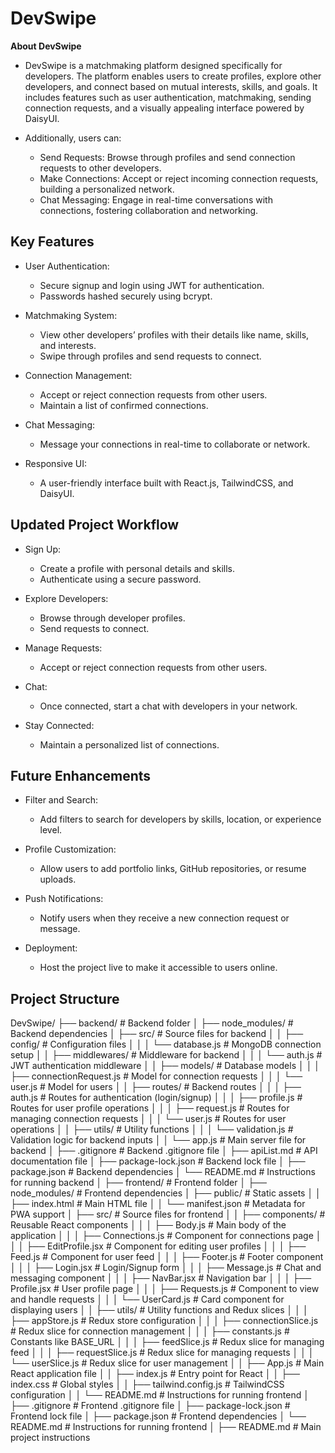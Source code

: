 # DevSwipe

**About DevSwipe**

- DevSwipe is a matchmaking platform designed specifically for developers. The platform enables users to create profiles, explore other developers, and connect based on mutual interests, skills, and goals. It includes features such as user authentication, matchmaking, sending connection requests, and a visually appealing interface powered by DaisyUI.

- Additionally, users can:
    - Send Requests: Browse through profiles and send connection requests to other developers.
    - Make Connections: Accept or reject incoming connection requests, building a personalized network.
    - Chat Messaging: Engage in real-time conversations with connections, fostering collaboration and networking.


## **Key Features**
- User Authentication:
    - Secure signup and login using JWT for authentication.
    - Passwords hashed securely using bcrypt.

- Matchmaking System:
    - View other developers’ profiles with their details like name, skills, and interests.
    - Swipe through profiles and send requests to connect.

- Connection Management:
    - Accept or reject connection requests from other users.
    - Maintain a list of confirmed connections.

- Chat Messaging:
    - Message your connections in real-time to collaborate or network.

- Responsive UI:
    - A user-friendly interface built with React.js, TailwindCSS, and DaisyUI.

## **Updated Project Workflow**
- Sign Up:
    - Create a profile with personal details and skills.
    - Authenticate using a secure password.

- Explore Developers:
    - Browse through developer profiles.
    - Send requests to connect.

- Manage Requests:
    - Accept or reject connection requests from other users.

- Chat:
    - Once connected, start a chat with developers in your network.

- Stay Connected:
    - Maintain a personalized list of connections.

## **Future Enhancements**
- Filter and Search:
    - Add filters to search for developers by skills, location, or experience level.

- Profile Customization:
    - Allow users to add portfolio links, GitHub repositories, or resume uploads.

- Push Notifications:
    - Notify users when they receive a new connection request or message.

- Deployment:
    - Host the project live to make it accessible to users online.

## **Project Structure**
DevSwipe/
├── backend/                            # Backend folder
│   ├── node_modules/                   # Backend dependencies
│   ├── src/                            # Source files for backend
│   │   ├── config/                     # Configuration files
│   │   │   └── database.js             # MongoDB connection setup
│   │   ├── middlewares/                # Middleware for backend
│   │   │   └── auth.js                 # JWT authentication middleware
│   │   ├── models/                     # Database models
│   │   │   ├── connectionRequest.js    # Model for connection requests
│   │   │   └── user.js                 # Model for users
│   │   ├── routes/                     # Backend routes
│   │   │   ├── auth.js                 # Routes for authentication (login/signup)
│   │   │   ├── profile.js              # Routes for user profile operations
│   │   │   ├── request.js              # Routes for managing connection requests
│   │   │   └── user.js                 # Routes for user operations
│   │   ├── utils/                      # Utility functions
│   │   │   └── validation.js           # Validation logic for backend inputs
│   │   └── app.js                      # Main server file for backend
│   ├── .gitignore                      # Backend .gitignore file
│   ├── apiList.md                      # API documentation file
│   ├── package-lock.json               # Backend lock file
│   ├── package.json                    # Backend dependencies
│   └── README.md                       # Instructions for running backend
│
├── frontend/                           # Frontend folder
│   ├── node_modules/                   # Frontend dependencies
│   ├── public/                         # Static assets
│   │   ├── index.html                  # Main HTML file
│   │   └── manifest.json               # Metadata for PWA support
│   ├── src/                            # Source files for frontend
│   │   ├── components/                 # Reusable React components
│   │   │   ├── Body.js                 # Main body of the application
│   │   │   ├── Connections.js          # Component for connections page
│   │   │   ├── EditProfile.jsx         # Component for editing user profiles
│   │   │   ├── Feed.js                 # Component for user feed
│   │   │   ├── Footer.js               # Footer component
│   │   │   ├── Login.jsx               # Login/Signup form
│   │   │   ├── Message.js              # Chat and messaging component
│   │   │   ├── NavBar.jsx              # Navigation bar
│   │   │   ├── Profile.jsx             # User profile page
│   │   │   ├── Requests.js             # Component to view and handle requests
│   │   │   └── UserCard.js             # Card component for displaying users
│   │   ├── utils/                      # Utility functions and Redux slices
│   │   │   ├── appStore.js             # Redux store configuration
│   │   │   ├── connectionSlice.js      # Redux slice for connection management
│   │   │   ├── constants.js            # Constants like BASE_URL
│   │   │   ├── feedSlice.js            # Redux slice for managing feed
│   │   │   ├── requestSlice.js         # Redux slice for managing requests
│   │   │   └── userSlice.js            # Redux slice for user management
│   │   ├── App.js                      # Main React application file
│   │   ├── index.js                    # Entry point for React
│   │   ├── index.css                   # Global styles
│   │   ├── tailwind.config.js          # TailwindCSS configuration
│   │   └── README.md                   # Instructions for running frontend
│   ├── .gitignore                      # Frontend .gitignore file
│   ├── package-lock.json               # Frontend lock file
│   ├── package.json                    # Frontend dependencies
│   └── README.md                       # Instructions for running frontend
│
├── README.md                           # Main project instructions
